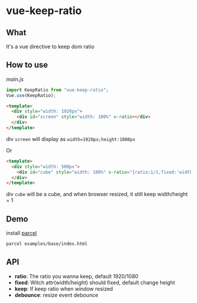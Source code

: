 # vue-keep-ratio

## What

It's a vue directive to keep dom ratio

## How to use

_main.js_

```js
import KeepRatio from "vue-keep-ratio";
Vue.use(KeepRatio);
```

```HTML
<template>
  <div style="width: 1920px">
    <div id="screen" style="width: 100%" v-ratio></div>
  </div>
</template>
```

div `screen` will display as `width=1920px;height:1080px`

Or

```HTML
<template>
  <div style="width: 500px">
    <div id="cube" style="width: 100%" v-ratio="{ratio:1/1,fixed:'width',keep:true, debounce: 100}"></div>
  </div>
</template>
```

div `cube` will be a cube, and when browser resized, it still keep width/height = 1

## Demo

install [parcel](https://parceljs.org/)

```bash
parcel examples/base/index.html
```

## API

- **ratio**: The ratio you wanna keep, default 1920/1080
- **fixed**: Witch attr(width/height) should fixed, default change height
- **keep**: If keep ratio when window resized
- **debounce**: resize event debounce
